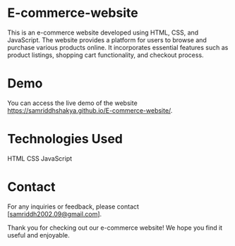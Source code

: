 # E-commerce-website 
This is an e-commerce website developed using HTML, CSS, and JavaScript. The website provides a platform for users to browse and purchase various products online. It incorporates essential features such as product listings, shopping cart functionality, and checkout process.

# Demo
You can access the live demo of the website https://samriddhshakya.github.io/E-commerce-website/.


# Technologies Used
HTML
CSS
JavaScript

# Contact
For any inquiries or feedback, please contact [samriddh2002.09@gmail.com].

Thank you for checking out our e-commerce website! We hope you find it useful and enjoyable.
